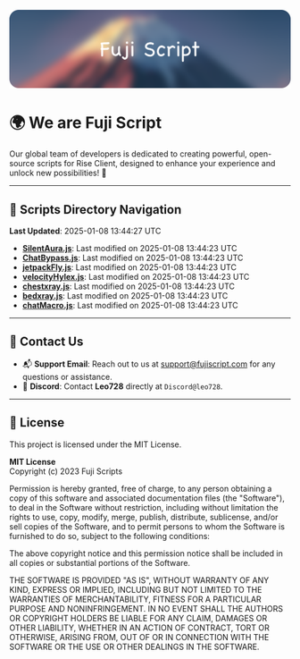 ![Banner](.github/b.webp)

# 🌍 **We are Fuji Script**

Our global team of developers is dedicated to creating powerful, open-source scripts for Rise Client, designed to enhance your experience and unlock new possibilities! 🌟

---
<!-- SCRIPTS_NAVIGATION_START -->
## 📂 **Scripts Directory Navigation**

**Last Updated**: 2025-01-08 13:44:27 UTC

- **[SilentAura.js](scripts/SilentAura.js)**: Last modified on 2025-01-08 13:44:23 UTC
- **[ChatBypass.js](scripts/ChatBypass.js)**: Last modified on 2025-01-08 13:44:23 UTC
- **[jetpackFly.js](scripts/jetpackFly.js)**: Last modified on 2025-01-08 13:44:23 UTC
- **[velocityHylex.js](scripts/velocityHylex.js)**: Last modified on 2025-01-08 13:44:23 UTC
- **[chestxray.js](scripts/chestxray.js)**: Last modified on 2025-01-08 13:44:23 UTC
- **[bedxray.js](scripts/bedxray.js)**: Last modified on 2025-01-08 13:44:23 UTC
- **[chatMacro.js](scripts/chatMacro.js)**: Last modified on 2025-01-08 13:44:23 UTC

<!-- SCRIPTS_NAVIGATION_END -->

---

## 💬 **Contact Us**  
- 📬 **Support Email**: Reach out to us at [support@fujiscript.com](mailto:support@fujiscript.com) for any questions or assistance.  
- 💬 **Discord**: Contact **Leo728** directly at `Discord@leo728`.

---

## 📜 **License**

This project is licensed under the MIT License.  

**MIT License**  
Copyright (c) 2023 Fuji Scripts  

Permission is hereby granted, free of charge, to any person obtaining a copy of this software and associated documentation files (the "Software"), to deal in the Software without restriction, including without limitation the rights to use, copy, modify, merge, publish, distribute, sublicense, and/or sell copies of the Software, and to permit persons to whom the Software is furnished to do so, subject to the following conditions:  

The above copyright notice and this permission notice shall be included in all copies or substantial portions of the Software.  

THE SOFTWARE IS PROVIDED "AS IS", WITHOUT WARRANTY OF ANY KIND, EXPRESS OR IMPLIED, INCLUDING BUT NOT LIMITED TO THE WARRANTIES OF MERCHANTABILITY, FITNESS FOR A PARTICULAR PURPOSE AND NONINFRINGEMENT. IN NO EVENT SHALL THE AUTHORS OR COPYRIGHT HOLDERS BE LIABLE FOR ANY CLAIM, DAMAGES OR OTHER LIABILITY, WHETHER IN AN ACTION OF CONTRACT, TORT OR OTHERWISE, ARISING FROM, OUT OF OR IN CONNECTION WITH THE SOFTWARE OR THE USE OR OTHER DEALINGS IN THE SOFTWARE.  
